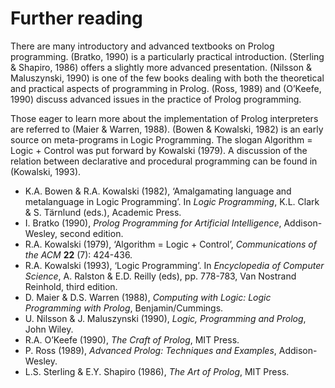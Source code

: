 <!--H3: Section-->
# Further reading #

There are many introductory and advanced textbooks on Prolog programming. (Bratko, 1990) is a particularly practical introduction. (Sterling & Shapiro, 1986) offers a slightly more advanced presentation. (Nilsson & Maluszynski, 1990) is one of the few books dealing with both the theoretical and practical aspects of programming in Prolog. (Ross, 1989) and (O&rsquo;Keefe, 1990) discuss advanced issues in the practice of Prolog programming.

Those eager to learn more about the implementation of Prolog interpreters are referred to (Maier & Warren, 1988). (Bowen & Kowalski, 1982) is an early source on meta-programs in Logic Programming. The slogan Algorithm = Logic + Control was put forward by Kowalski (1979). A discussion of the relation between declarative and procedural programming can be found in (Kowalski, 1993).

* K.A. Bowen & R.A. Kowalski (1982), &lsquo;Amalgamating language and metalanguage in Logic Programming&rsquo;. In *Logic Programming*, K.L. Clark & S. T&auml;rnlund (eds.), Academic Press.
* I. Bratko (1990), *Prolog Programming for Artificial Intelligence*, Addison-Wesley, second edition.
* R.A. Kowalski (1979), &lsquo;Algorithm = Logic + Control&rsquo;, *Communications of the ACM* **22** (7): 424-436.
* R.A. Kowalski (1993), &lsquo;Logic Programming&rsquo;. In *Encyclopedia of Computer Science*, A. Ralston & E.D. Reilly (eds), pp. 778-783, Van Nostrand Reinhold, third edition.
* D. Maier & D.S. Warren (1988), *Computing with Logic: Logic Programming with Prolog*, Benjamin/Cummings.
* U. Nilsson & J. Maluszynski (1990), *Logic, Programming and Prolog*, John Wiley.
* R.A. O&rsquo;Keefe (1990), *The Craft of Prolog*, MIT Press.
* P. Ross (1989), *Advanced Prolog: Techniques and Examples*, Addison-Wesley.
* L.S. Sterling & E.Y. Shapiro (1986), *The Art of Prolog*, MIT Press.
